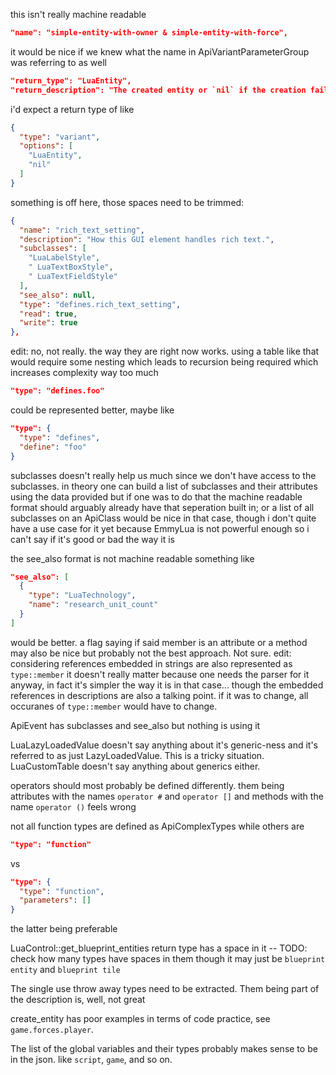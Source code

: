 
this isn't really machine readable
```json
"name": "simple-entity-with-owner & simple-entity-with-force",
```
it would be nice if we knew what the name in ApiVariantParameterGroup
was referring to as well

```json
"return_type": "LuaEntity",
"return_description": "The created entity or `nil` if the creation failed."
```
i'd expect a return type of like
```json
{
  "type": "variant",
  "options": [
    "LuaEntity",
    "nil"
  ]
}
```

something is off here, those spaces need to be trimmed:
```json
{
  "name": "rich_text_setting",
  "description": "How this GUI element handles rich text.",
  "subclasses": [
    "LuaLabelStyle",
    " LuaTextBoxStyle",
    " LuaTextFieldStyle"
  ],
  "see_also": null,
  "type": "defines.rich_text_setting",
  "read": true,
  "write": true
},
```

edit: no, not really. the way they are right now works.
  using a table like that would require some nesting which leads to recursion
  being required which increases complexity way too much
```json
"type": "defines.foo"
```
could be represented better, maybe like
```json
"type": {
  "type": "defines",
  "define": "foo"
}
```

subclasses doesn't really help us much since we don't have access to the subclasses.
in theory one can build a list of subclasses and their attributes using the data
provided but if one was to do that the machine readable format should arguably already
have that seperation built in;
or a list of all subclasses on an ApiClass would be nice in that case,
though i don't quite have a use case for it yet because EmmyLua is not powerful enough
so i can't say if it's good or bad the way it is

the see_also format is not machine readable
something like
```json
"see_also": [
  {
    "type": "LuaTechnology",
    "name": "research_unit_count"
  }
]
```
would be better. a flag saying if said member is an attribute or a method may also
be nice but probably not the best approach. Not sure.
edit: considering references embedded in strings are also represented as `type::member`
  it doesn't really matter because one needs the parser for it anyway, in fact it's simpler
  the way it is in that case... though the embedded references in descriptions are also a
  talking point. if it was to change, all occuranes of `type::member` would have to change.

ApiEvent has subclasses and see_also but nothing is using it

LuaLazyLoadedValue doesn't say anything about it's generic-ness and it's referred to as just LazyLoadedValue.
This is a tricky situation.
LuaCustomTable doesn't say anything about generics either.

operators should most probably be defined differently.
them being attributes with the names `operator #` and `operator []`
and methods with the name `operator ()` feels wrong

not all function types are defined as ApiComplexTypes while others are
```json
"type": "function"
```
vs
```json
"type": {
  "type": "function",
  "parameters": []
}
```
the latter being preferable

LuaControl::get_blueprint_entities return type has a space in it
-- TODO: check how many types have spaces in them
though it may just be `blueprint entity` and `blueprint tile`

The single use throw away types need to be extracted. Them being part of the description is, well, not great

create_entity has poor examples in terms of code practice, see `game.forces.player`.

The list of the global variables and their types probably makes sense to be in the json. like `script`, `game`, and so on.
